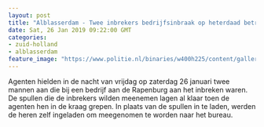 ```yaml
---
layout: post
title: "Alblasserdam - Twee inbrekers bedrijfsinbraak op heterdaad betrapt"
date: Sat, 26 Jan 2019 09:22:00 GMT
categories: 
- zuid-holland 
- alblasserdam 
feature_image: "https://www.politie.nl/binaries/w400h225/content/gallery/politie/stockfotos/algemeen/logo-op-uniformjas.jpg"
---
```


Agenten hielden in de nacht van vrijdag op zaterdag 26 januari twee mannen aan die bij een bedrijf aan de Rapenburg aan het inbreken waren. De spullen die de inbrekers wilden meenemen lagen al klaar toen de agenten hen in de kraag grepen. In plaats van de spullen in te laden, werden de heren zelf ingeladen om meegenomen te worden naar het bureau.
